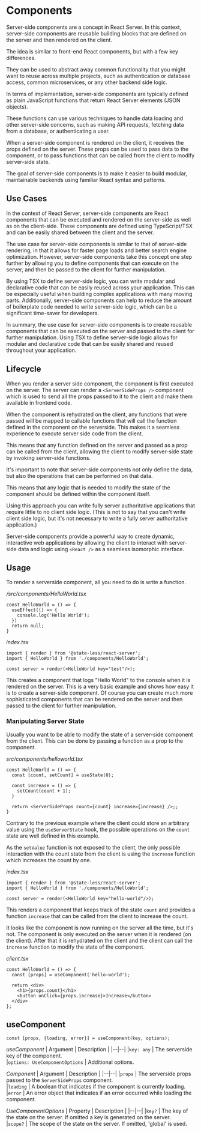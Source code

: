 # Components
Server-side components are a concept in React Server. In this context, server-side components are reusable building blocks that are defined on the server and then rendered on the client.

The idea is similar to front-end React components, but with a few key differences.

They can be used to abstract away common functionality that you might want to reuse across multiple projects, such as authentication or database access, common microservices, or any other backend side logic.

In terms of implementation, server-side components are typically defined as plain JavaScript functions that return React Server elements (JSON objects). 

These functions can use various techniques to handle data loading and other server-side concerns, such as making API requests, fetching data from a database, or authenticating a user.

When a server-side component is rendered on the client, it receives the props defined on the server. These props can be used to pass data to the component, or to pass functions that can be called from the client to modify server-side state. 

The goal of server-side components is to make it easier to build modular, maintainable backends using familiar React syntax and patterns.

## Use Cases

In the context of React Server, server-side components are React components that can be executed and rendered on the server-side as well as on the client-side. These components are defined using TypeScript/TSX and can be easily shared between the client and the server.

The use case for server-side components is similar to that of server-side rendering, in that it allows for faster page loads and better search engine optimization. However, server-side components take this concept one step further by allowing you to define components that can execute on the server, and then be passed to the client for further manipulation.

By using TSX to define server-side logic, you can write modular and declarative code that can be easily reused across your application. This can be especially useful when building complex applications with many moving parts. Additionally, server-side components can help to reduce the amount of boilerplate code needed to write server-side logic, which can be a significant time-saver for developers.

In summary, the use case for server-side components is to create reusable components that can be executed on the server and passed to the client for further manipulation. Using TSX to define server-side logic allows for modular and declarative code that can be easily shared and reused throughout your application.


## Lifecycle
When you render a server side component, the component is first executed on the server. The server can render a `<ServerSideProps />` component which is used to send all the props passed to it to the client and make them available in frontend code.

When the component is rehydrated on the client, any functions that were passed will be mapped to callable functions that will call the function defined in the component on the serverside. This makes it a seamless experience to execute server side code from the client.

This means that any function defined on the server and passed as a prop can be called from the client, allowing the client to modify server-side state by invoking server-side functions.

It's important to note that server-side components not only define the data, but also the operations that can be performed on that data. 

This means that any logic that is needed to modify the state of the component should be defined within the component itself.

Using this approach you can write fully server authoritative applications that require little to no client side logic. (This is not to say that you can't write client side logic, but it's not necessary to write a fully server authoritative application.)

Server-side components provide a powerful way to create dynamic, interactive web applications by allowing the client to interact with server-side data and logic using `<React />` as a seamless isomorphic interface.

## Usage

To render a serverside component, all you need to do is write a function.

*/src/components/HelloWorld.tsx*
```
const HelloWorld = () => {
  useEffect(() => {
    console.log('Hello World');
  })
  return null;  
}
```
*index.tsx*
```
import { render } from '@state-less/react-server';
import { HelloWorld } from './components/HelloWorld';

const server = render(<HelloWorld key="test"/>);
```

This creates a component that logs "Hello World" to the console when it is rendered on the server. This is a very basic example and shows how easy it is to create a server-side component.
Of course you can create much more sophisticated components that can be rendered on the server and then passed to the client for further manipulation.

### Manipulating Server State

Usually you want to be able to modify the state of a server-side component from the client. This can be done by passing a function as a prop to the component.

*src/components/helloworld.tsx*
```
const HelloWorld = () => {
  const [count, setCount] = useState(0);
  
  const increase = () => {
    setCount(count + 1);
  }

  return <ServerSideProps count={count} increase={increase} />;;  
}
```

Contrary to the previous example where the client could store an arbitrary value using the `useServerState` hook, the possible operations on the `count` state are well defined in this example. 

As the `setValue` function is not exposed to the client, the only possible interaction with the count state from the client is using the `increase` function which increases the count by one.

*index.tsx*
```
import { render } from '@state-less/react-server';
import { HelloWorld } from './components/HelloWorld';

const server = render(<HelloWorld key="hello-world"/>);
```


This renders a component that keeps track of the state `count` and provides a function `increase` that can be called from the client to increase the count.

It looks like the component is now running on the server all the time, but it's not. The component is only executed on the server when it is rendered (on the client). 
After that it is rehydrated on the client and the client can call the `increase` function to modify the state of the component.

*client.tsx*
```
const HelloWorld = () => {
  const [props] = useComponent('hello-world');

  return <div>
    <h1>{props.count}</h1>
    <button onClick={props.increase}>Increase</button>
  </div>
};
```

## useComponent
```
const [props, {loading, error}] = useComponent(key, options);
```  

*useComponent*
| Argument    | Description |
|--|--|
|`key: any`    | The serverside key of the component.  
|`options: UseComponentOptions` | Additional options.  

*Component*
| Argument    | Description |
|--|--|
|`props`    | The serverside props passed to the `ServerSideProps` component.  
|`loading`  | A boolean that indicates if the component is currently loading.  
|`error`    | An error object that indicates if an error occurred while loading the component.

*UseComponentOptions*
| Property    | Description |
|--|--|
|`key?`    | The key of the state on the server. If omitted a key is generated on the server.  
|`scope?`  | The scope of the state on the server. If omitted, 'global' is used.
